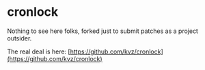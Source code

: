 # cronlock

Nothing to see here folks, forked just to submit patches as a project outsider.

The real deal is here:
[https://github.com/kvz/cronlock](https://github.com/kvz/cronlock)


